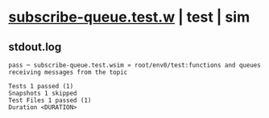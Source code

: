 # [subscribe-queue.test.w](../../../../../../examples/tests/sdk_tests/topic/subscribe-queue.test.w) | test | sim

## stdout.log
```log
pass ─ subscribe-queue.test.wsim » root/env0/test:functions and queues receiving messages from the topic

Tests 1 passed (1)
Snapshots 1 skipped
Test Files 1 passed (1)
Duration <DURATION>
```

